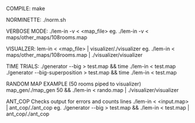 COMPILE:
make

NORMINETTE:
./norm.sh

VERBOSE MODE:
./lem-in -v < <map_file>
eg. ./lem-in -v < maps/other_maps/108rooms.map

VISUALZER:
lem-in < <map_file> | visualizer/./visualizer
eg. ./lem-in < maps/other_maps/108rooms.map | ./visualizer/visualizer

TIME TRIALS:
./generator --big > test.map && time ./lem-in < test.map
./generator --big-superposition > test.map && time ./lem-in < test.map

RANDOM MAP EXAMPLE (50 rooms piped to visualizer)
map_gen/./map_gen 50  && ./lem-in < rando.map | ./visualizer/visualizer

ANT_COP
Checks output for errors
and counts lines
./lem-in < <input.map> | ant_cop/./ant_cop
eg. ./generator --big > test.map && ./lem-in < test.map | ant_cop/./ant_cop